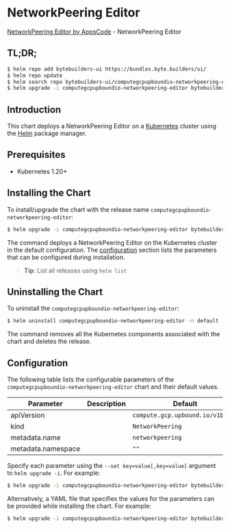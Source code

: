 # NetworkPeering Editor

[NetworkPeering Editor by AppsCode](https://byte.builders) - NetworkPeering Editor

## TL;DR;

```bash
$ helm repo add bytebuilders-ui https://bundles.byte.builders/ui/
$ helm repo update
$ helm search repo bytebuilders-ui/computegcpupboundio-networkpeering-editor --version=v0.4.18
$ helm upgrade -i computegcpupboundio-networkpeering-editor bytebuilders-ui/computegcpupboundio-networkpeering-editor -n default --create-namespace --version=v0.4.18
```

## Introduction

This chart deploys a NetworkPeering Editor on a [Kubernetes](http://kubernetes.io) cluster using the [Helm](https://helm.sh) package manager.

## Prerequisites

- Kubernetes 1.20+

## Installing the Chart

To install/upgrade the chart with the release name `computegcpupboundio-networkpeering-editor`:

```bash
$ helm upgrade -i computegcpupboundio-networkpeering-editor bytebuilders-ui/computegcpupboundio-networkpeering-editor -n default --create-namespace --version=v0.4.18
```

The command deploys a NetworkPeering Editor on the Kubernetes cluster in the default configuration. The [configuration](#configuration) section lists the parameters that can be configured during installation.

> **Tip**: List all releases using `helm list`

## Uninstalling the Chart

To uninstall the `computegcpupboundio-networkpeering-editor`:

```bash
$ helm uninstall computegcpupboundio-networkpeering-editor -n default
```

The command removes all the Kubernetes components associated with the chart and deletes the release.

## Configuration

The following table lists the configurable parameters of the `computegcpupboundio-networkpeering-editor` chart and their default values.

|     Parameter      | Description |                   Default                   |
|--------------------|-------------|---------------------------------------------|
| apiVersion         |             | <code>compute.gcp.upbound.io/v1beta1</code> |
| kind               |             | <code>NetworkPeering</code>                 |
| metadata.name      |             | <code>networkpeering</code>                 |
| metadata.namespace |             | <code>""</code>                             |


Specify each parameter using the `--set key=value[,key=value]` argument to `helm upgrade -i`. For example:

```bash
$ helm upgrade -i computegcpupboundio-networkpeering-editor bytebuilders-ui/computegcpupboundio-networkpeering-editor -n default --create-namespace --version=v0.4.18 --set apiVersion=compute.gcp.upbound.io/v1beta1
```

Alternatively, a YAML file that specifies the values for the parameters can be provided while
installing the chart. For example:

```bash
$ helm upgrade -i computegcpupboundio-networkpeering-editor bytebuilders-ui/computegcpupboundio-networkpeering-editor -n default --create-namespace --version=v0.4.18 --values values.yaml
```
